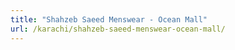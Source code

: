 ```yaml
---
title: "Shahzeb Saeed Menswear - Ocean Mall"
url: /karachi/shahzeb-saeed-menswear-ocean-mall/
---
```

